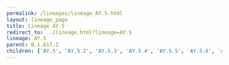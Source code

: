 ```yaml
---
permalink: /lineages/lineage_AY.5.html
layout: lineage_page
title: Lineage AY.5
redirect_to: ../lineage.html?lineage=AY.5
lineage: AY.5
parent: B.1.617.2
children: ['AY.5', 'AY.5.2', 'AY.5.3', 'AY.5.4', 'AY.5.5', 'AY.5.6', 'AY.5.7']
---
```

